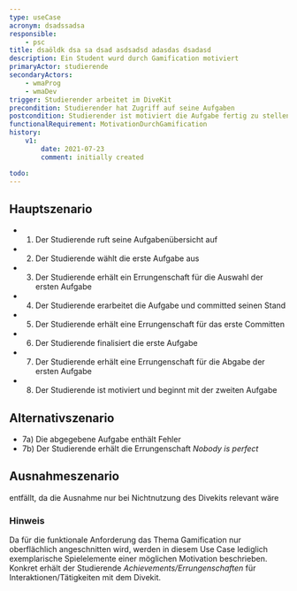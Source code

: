 ```yaml
---
type: useCase
acronym: dsadssadsa
responsible: 
    - psc
title: dsaöldk dsa sa dsad asdsadsd adasdas dsadasd
description: Ein Student wurd durch Gamification motiviert
primaryActor: studierende
secondaryActors:
    - wmaProg
    - wmaDev
trigger: Studierender arbeitet im DiveKit
precondition: Studierender hat Zugriff auf seine Aufgaben
postcondition: Studierender ist motiviert die Aufgabe fertig zu stellen bzw. die nächste Aufgabe anzufangen
functionalRequirement: MotivationDurchGamification
history:
    v1:
        date: 2021-07-23
        comment: initially created

todo:
---
```



## Hauptszenario

* 1) Der Studierende ruft seine Aufgabenübersicht auf
* 2) Der Studierende wählt die erste Aufgabe aus
* 3) Der Studierende erhält ein Errungenschaft für die Auswahl der ersten Aufgabe
* 4) Der Studierende erarbeitet die Aufgabe und committed seinen Stand
* 5) Der Studierende erhält eine Errungenschaft für das erste Committen
* 6) Der Studierende finalisiert die erste Aufgabe
* 7) Der Studierende erhält eine Errungenschaft für die Abgabe der ersten Aufgabe
* 8) Der Studierende ist motiviert und beginnt mit der zweiten Aufgabe

## Alternativszenario

* 7a) Die abgegebene Aufgabe enthält Fehler
* 7b) Der Studierende erhält die Errungenschaft _Nobody is perfect_

## Ausnahmeszenario 

entfällt, da die Ausnahme nur bei Nichtnutzung des Divekits relevant wäre

### Hinweis

Da für die funktionale Anforderung das Thema Gamification nur oberflächlich angeschnitten wird, werden in diesem Use Case lediglich exemplarische Spielelemente einer möglichen Motivation beschrieben. Konkret erhält der Studierende _Achievements/Errungenschaften_ für Interaktionen/Tätigkeiten mit dem Divekit. 




